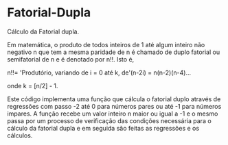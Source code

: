 # Fatorial-Dupla
Cálculo da Fatorial dupla.

Em matemática, o produto de todos inteiros de 1 até algum inteiro não negativo n que tem a mesma paridade de n é chamado de duplo fatorial ou semifatorial de n e é denotado por n!!. Isto é,

n!!= 'Produtório, variando de i = 0 até k, de'(n-2i) = n(n-2)(n-4)...

onde k = [n/2] - 1.

Este código implementa uma função que cálcula o fatorial duplo através de regressões com passo -2 até 0 para números pares ou até -1 para números impares.
A função recebe um valor inteiro n maior ou igual a -1 e o mesmo passa por um processo de verificação das condições necessária para o cálculo da fatorial dupla e em seguida são feitas as regressões e os cálculos. 
